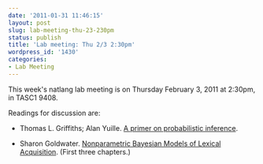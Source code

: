 ```yaml
---
date: '2011-01-31 11:46:15'
layout: post
slug: lab-meeting-thu-23-230pm
status: publish
title: 'Lab meeting: Thu 2/3 2:30pm'
wordpress_id: '1430'
categories:
- Lab Meeting
---
```



This week's natlang lab meeting is on Thursday February 3, 2011 at 2:30pm, in TASC1 9408.






Readings for discussion are:



        
* Thomas L. Griffiths; Alan Yuille. [A primer on probabilistic inference](http://cocosci.berkeley.edu/tom/papers/tutorial.pdf).

        
* Sharon Goldwater. [Nonparametric Bayesian Models of Lexical Acquisition](http://homepages.inf.ed.ac.uk/sgwater/papers/thesis_1spc.pdf). (First three chapters.)



